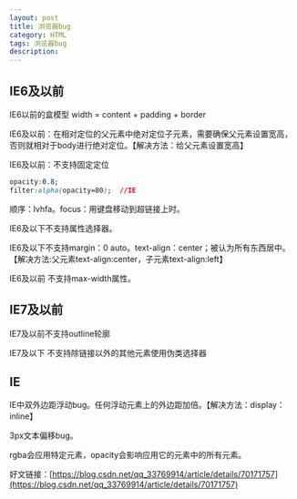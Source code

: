 ```yaml
---
layout: post
title: 浏览器bug
category: HTML
tags: 浏览器bug
description: 
---
```

## IE6及以前
IE6以前的盒模型 width = content + padding + border

IE6及以前：在相对定位的父元素中绝对定位子元素，需要确保父元素设置宽高，否则就相对于body进行绝对定位。【解决方法：给父元素设置宽高】

IE6及以前：不支持固定定位

```css
opacity:0.8;
filter:alpha(opacity=80);  //IE
```

<!--[IF ie6]>

<!--[endif]-->

顺序：lvhfa。focus：用键盘移动到超链接上时。

IE6及以下不支持属性选择器。

IE6及以下不支持margin：0 auto。text-align：center；被认为所有东西居中。【解决方法:父元素text-align:center，子元素text-align:left】

IE6及以前 不支持max-width属性。

## IE7及以前

IE7及以前不支持outline轮廓

IE7及以下 不支持除链接以外的其他元素使用伪类选择器


## IE
IE中双外边距浮动bug。任何浮动元素上的外边距加倍。【解决方法：display：inline】

3px文本偏移bug。

rgba会应用特定元素，opacity会影响应用它的元素中的所有元素。


好文链接：[https://blog.csdn.net/qq_33769914/article/details/70171757](https://blog.csdn.net/qq_33769914/article/details/70171757)








